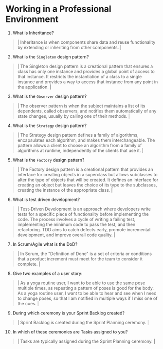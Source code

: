 # Working in a Professional Environment
01. What is Inheritance?

> | Inheritance is when components share data and reuse functionality by extending or inheriting from other components. |

02. What is the `Singleton` design pattern?

> | The Singleton design pattern is a creational pattern that ensures a class has only one instance and provides a global point of access to that instance. It restricts the instantiation of a class to a single instance and provides a way to access that instance from any point in the application. |

03. What is the `Observer` design pattern?

> | The observer pattern is when the subject maintains a list of its dependents, called observers, and notifies them automatically of any state changes, usually by calling one of their methods. |

04. What is the `Strategy` design pattern?

> | The Strategy design pattern defines a family of algorithms, encapsulates each algorithm, and makes them interchangeable. The pattern allows a client to choose an algorithm from a family of algorithms at runtime, independently of the clients that use it. |

05. What is the `Factory` design pattern?

> | The Factory design pattern is a creational pattern that provides an interface for creating objects in a superclass but allows subclasses to alter the type of objects that will be created. It defines an interface for creating an object but leaves the choice of its type to the subclasses, creating the instance of the appropriate class. |

06. What is test driven development?

> | Test-Driven Development is an approach where developers write tests for a specific piece of functionality before implementing the code. The process involves a cycle of writing a failing test, implementing the minimum code to pass the test, and then refactoring. TDD aims to catch defects early, promote incremental development, and improve overall code quality. |

07. In Scrum/Agile what is the DoD?

> | In Scrum, the "Definition of Done" is a set of criteria or conditions that a product increment must meet for the team to consider it complete. |

08. Give two examples of a user story:

> | As a yoga routine user, I want to be able to use the same pose multiple times, as repeating a pattern of poses is good for the body. As a yoga routine user, I want to be able to hear and see when I need to change poses, so that I am notified in multiple ways if I miss one of the cues. |

09. During which ceremony is your Sprint Backlog created?

> | Sprint Backlog is created during the Sprint Planning ceremony. |

10. In which of these ceremonies are Tasks assigned to you?

> | Tasks are typically assigned during the Sprint Planning ceremony. |
